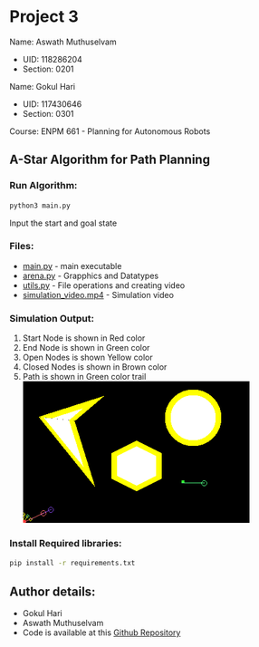 # Project 3
Name: Aswath Muthuselvam
- UID: 118286204
- Section: 0201

Name: Gokul Hari
- UID: 117430646
- Section: 0301

Course: ENPM 661 - Planning for Autonomous Robots

## A-Star Algorithm for Path Planning
### Run Algorithm:
```bash
python3 main.py
```
Input the start and goal state
### Files:
- [main.py](main.py) - main executable
- [arena.py](arena.py) - Grapphics and Datatypes
- [utils.py](utils.py) - File operations and creating video
- [simulation_video.mp4](simulation_video.mp4) - Simulation video
### Simulation Output:
1. Start Node is shown in Red color
2. End Node is shown in Green color
3. Open Nodes is shown Yellow color
4. Closed Nodes is shown in Brown color 
5. Path is shown in Green color trail \
 ![Ouptut simulation](simulation_video.gif)

### Install Required libraries:
```bash
pip install -r requirements.txt
```

## Author details:
- Gokul Hari
- Aswath Muthuselvam
- Code is available at this [Github Repository](https://github.com/aswathselvam/Astar)
